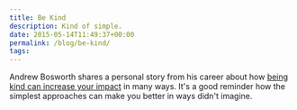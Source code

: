 ```yaml
---
title: Be Kind
description: Kind of simple.
date: 2015-05-14T11:49:37+00:00
permalink: /blog/be-kind/
tags:
---
```


Andrew Bosworth shares a personal story from his career about how [being kind can increase your impact](http://boz.com/articles/be-kind.html) in many ways. It's a good reminder how the simplest approaches can make you better in ways didn't imagine.

